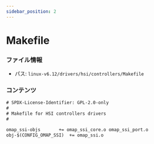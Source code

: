 ```yaml
---
sidebar_position: 2
---
```

# Makefile

### ファイル情報

- パス: `linux-v6.12/drivers/hsi/controllers/Makefile`

### コンテンツ

```txt
# SPDX-License-Identifier: GPL-2.0-only
#
# Makefile for HSI controllers drivers
#

omap_ssi-objs		+= omap_ssi_core.o omap_ssi_port.o
obj-$(CONFIG_OMAP_SSI)	+= omap_ssi.o

```
